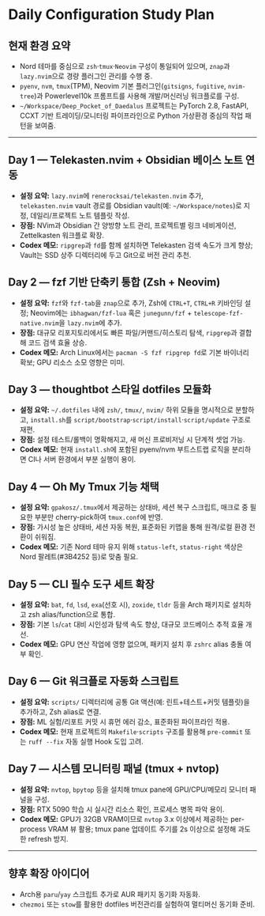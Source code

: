 # Daily Configuration Study Plan

## 현재 환경 요약
- Nord 테마를 중심으로 `zsh`·`tmux`·`Neovim` 구성이 통일되어 있으며, `znap`과 `lazy.nvim`으로 경량 플러그인 관리를 수행 중.
- `pyenv`, `nvm`, `tmux`(TPM), Neovim 기본 플러그인(`gitsigns`, `fugitive`, `nvim-tree`)과 Powerlevel10k 프롬프트를 사용해 개발/머신러닝 워크플로를 구성.
- `~/Workspace/Deep_Pocket_of_Daedalus` 프로젝트는 PyTorch 2.8, FastAPI, CCXT 기반 트레이딩/모니터링 파이프라인으로 Python 가상환경 중심의 작업 패턴을 보여줌.

---

## Day 1 — Telekasten.nvim + Obsidian 베이스 노트 연동
- **설정 요약:** `lazy.nvim`에 `renerocksai/telekasten.nvim` 추가, `telekasten.nvim` vault 경로를 Obsidian vault(예: `~/Workspace/notes`)로 지정, 데일리/프로젝트 노트 템플릿 작성.
- **장점:** NVim과 Obsidian 간 양방향 노트 관리, 프로젝트별 링크 네비게이션, Zettelkasten 워크플로 확장.
- **Codex 메모:** `ripgrep`과 `fd`를 함께 설치하면 Telekasten 검색 속도가 크게 향상; Vault는 SSD 상주 디렉터리에 두고 Git으로 버전 관리 추천.

## Day 2 — fzf 기반 단축키 통합 (Zsh + Neovim)
- **설정 요약:** `fzf`와 `fzf-tab`을 `znap`으로 추가, Zsh에 `CTRL+T`, `CTRL+R` 키바인딩 설정; Neovim에는 `ibhagwan/fzf-lua` 혹은 `junegunn/fzf` + `telescope-fzf-native.nvim`을 `lazy.nvim`에 추가.
- **장점:** 대규모 리포지토리에서도 빠른 파일/커맨드/히스토리 탐색, `ripgrep`과 결합해 코드 검색 효율 상승.
- **Codex 메모:** Arch Linux에서는 `pacman -S fzf ripgrep fd`로 기본 바이너리 확보; GPU 리소스 소모 영향은 미미.

## Day 3 — thoughtbot 스타일 dotfiles 모듈화
- **설정 요약:** `~/.dotfiles` 내에 `zsh/`, `tmux/`, `nvim/` 하위 모듈을 명시적으로 분할하고, `install.sh`를 `script/bootstrap`·`script/install`·`script/update` 구조로 재편.
- **장점:** 설정 테스트/롤백이 명확해지고, 새 머신 프로비저닝 시 단계적 셋업 가능.
- **Codex 메모:** 현재 `install.sh`에 포함된 pyenv/nvm 부트스트랩 로직을 분리하면 CI나 서버 환경에서 부분 실행이 용이.

## Day 4 — Oh My Tmux 기능 채택
- **설정 요약:** `gpakosz/.tmux`에서 제공하는 상태바, 세션 복구 스크립트, 매크로 중 필요한 부분만 cherry-pick하여 `tmux.conf`에 반영.
- **장점:** 가시성 높은 상태바, 세션 자동 복원, 표준화된 키맵을 통해 원격/로컬 환경 전환이 쉬워짐.
- **Codex 메모:** 기존 Nord 테마 유지 위해 `status-left`, `status-right` 색상은 Nord 팔레트(#3B4252 등)로 맞춤 필요.

## Day 5 — CLI 필수 도구 세트 확장
- **설정 요약:** `bat`, `fd`, `lsd`, `exa`(선호 시), `zoxide`, `tldr` 등을 Arch 패키지로 설치하고 zsh alias/function으로 통합.
- **장점:** 기본 `ls`/`cat` 대비 시인성과 탐색 속도 향상, 대규모 코드베이스 추적 효율 개선.
- **Codex 메모:** GPU 연산 작업에 영향 없으며, 패키지 설치 후 `zshrc` alias 충돌 여부 확인.

## Day 6 — Git 워크플로 자동화 스크립트
- **설정 요약:** `scripts/` 디렉터리에 공통 Git 액션(예: 린트+테스트+커밋 템플릿)을 추가하고, Zsh alias로 연결.
- **장점:** ML 실험/리포트 커밋 시 휴먼 에러 감소, 표준화된 파이프라인 적용.
- **Codex 메모:** 현재 프로젝트의 `Makefile`·`scripts` 구조를 활용해 `pre-commit` 또는 `ruff --fix` 자동 실행 Hook 도입 고려.

## Day 7 — 시스템 모니터링 패널 (tmux + nvtop)
- **설정 요약:** `nvtop`, `bpytop` 등을 설치해 tmux pane에 GPU/CPU/메모리 모니터 패널을 구성.
- **장점:** RTX 5090 학습 시 실시간 리소스 확인, 프로세스 병목 파악 용이.
- **Codex 메모:** GPU가 32GB VRAM이므로 `nvtop` 3.x 이상에서 제공하는 per-process VRAM 뷰 활용; tmux pane 업데이트 주기를 2s 이상으로 설정해 과도한 refresh 방지.

---

## 향후 확장 아이디어
- Arch용 `paru`/`yay` 스크립트 추가로 AUR 패키지 동기화 자동화.
- `chezmoi` 또는 `stow`를 활용한 dotfiles 버전관리를 실험하여 멀티머신 동기화 준비.

